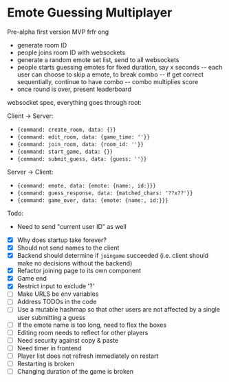 # Emote Guessing Multiplayer

Pre-alpha first version MVP frfr ong

- generate room ID
- people joins room ID with websockets
- generate a random emote set list, send to all websockets
- people starts guessing emotes for fixed duration, say x seconds
-- each user can choose to skip a emote, to break combo
-- if get correct sequentially, continue to have combo
-- combo multiplies score
- once round is over, present leaderboard

websocket spec, everything goes through root:

Client -> Server:
- `{command: create_room, data: {}}`
- `{command: edit_room, data: {game_time: ''}}`
- `{command: join_room, data: {room_id: ''}}`
- `{command: start_game, data: {}}`
- `{command: submit_guess, data: {guess: ''}}`

Server -> Client:
- `{command: emote, data: {emote: {name:, id:}}}`
- `{command: guess_response, data: {matched_chars: '??x??'}}`
- `{command: game_over, data: {emote: {name:, id:}}}`

Todo:
- Need to send "current user ID" as well

- [X] Why does startup take forever?
- [X] Should not send names to the client
- [X] Backend should determine if `joingame` succeeded (i.e. client should make no decisions without the backend)
- [X] Refactor joining page to its own component
- [X] Game end
- [X] Restrict input to exclude '?'
- [ ] Make URLS be env variables
- [ ] Address TODOs in the code
- [ ] Use a mutable hashmap so that other users are not affected by a single user submitting a guess
- [ ] If the emote name is too long, need to flex the boxes
- [ ] Editing room needs to reflect for other players
- [ ] Need security against copy & paste
- [ ] Need timer in frontend
- [ ] Player list does not refresh immediately on restart
- [ ] Restarting is broken
- [ ] Changing duration of the game is broken
